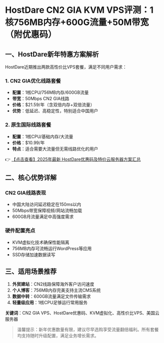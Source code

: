 # HostDare CN2 GIA KVM VPS评测：1核756MB内存+600G流量+50M带宽（附优惠码）

## 一、HostDare新年特惠方案解析

HostDare近期推出两款高性价比VPS套餐，满足不同用户需求：

### 1. CN2 GIA优化线路套餐
- **配置**：1核CPU/756MB内存/600GB流量
- **带宽**：50Mbps CN2 GIA线路
- **价格**：$21.59/年（含双倍内存+双倍流量）
- **优势**：低延迟、高稳定性，特别适合中国用户

### 2. 原生国际线路套餐
- **配置**：1核CPU/基础内存/大流量
- **价格**：$10.99/年
- **特点**：适合需要大流量但无需线路优化的用户

👉 [【点击查看】2025年最新 HostDare优惠码及特价云服务器方案汇总](https://bit.ly/hostdare)

## 二、核心优势详解

### CN2 GIA线路表现
- 中国大陆访问延迟稳定在150ms以内
- 50Mbps带宽保障视频/网站流畅加载
- 600GB月流量满足中高强度需求

### 硬件配置亮点
- KVM虚拟化技术确保性能隔离
- 756MB内存可流畅运行WordPress等应用
- SSD存储加速数据读写

## 三、适用场景推荐
1. **外贸建站**：CN2线路保障海外客户访问速度
2. **个人博客**：756MB内存完美支持主流CMS系统
3. **数据中转**：600GB流量满足文件传输需求
4. **轻量级应用**：1核CPU足够运行常用服务

**关键词**：CN2 GIA VPS、HostDare优惠码、KVM虚拟化、高性价比VPS、美国云服务器

> 温馨提示：新年优惠数量有限，建议尽早选购享受流量翻倍福利。所有套餐均支持随时升级配置，满足业务增长需求。